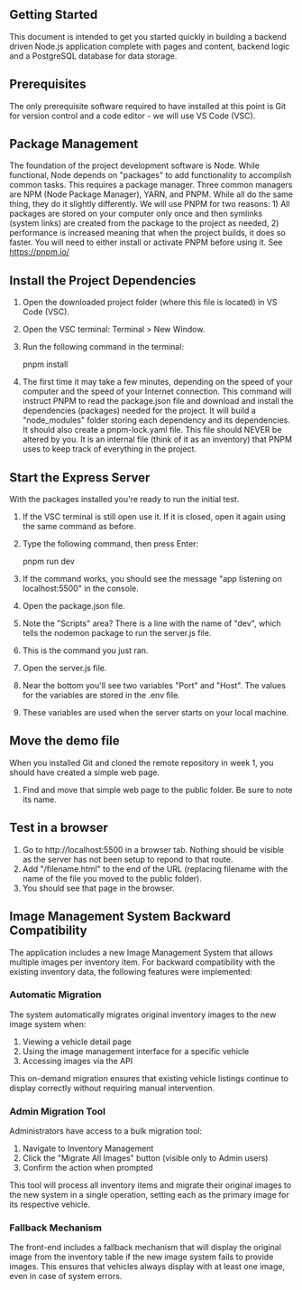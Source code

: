 ## Getting Started

This document is intended to get you started quickly in building a backend driven Node.js application complete with pages and content, backend logic and a PostgreSQL database for data storage.
## Prerequisites

The only prerequisite software required to have installed at this point is Git for version control and a code editor - we will use VS Code (VSC).

## Package Management

The foundation of the project development software is Node. While functional, Node depends on "packages" to add functionality to accomplish common tasks. This requires a package manager. Three common managers are NPM (Node Package Manager), YARN, and PNPM. While all do the same thing, they do it slightly differently. We will use PNPM for two reasons: 1) All packages are stored on your computer only once and then symlinks (system links) are created from the package to the project as needed, 2) performance is increased meaning that when the project builds, it does so faster.
You will need to either install or activate PNPM before using it. See https://pnpm.io/

## Install the Project Dependencies

1. Open the downloaded project folder (where this file is located) in VS Code (VSC).
2. Open the VSC terminal: Terminal > New Window.
3. Run the following command in the terminal:

    pnpm install

4. The first time it may take a few minutes, depending on the speed of your computer and the speed of your Internet connection. This command will instruct PNPM to read the package.json file and download and install the dependencies (packages) needed for the project. It will build a "node_modules" folder storing each dependency and its dependencies. It should also create a pnpm-lock.yaml file. This file should NEVER be altered by you. It is an internal file (think of it as an inventory) that PNPM uses to keep track of everything in the project.

## Start the Express Server

With the packages installed you're ready to run the initial test.
1. If the VSC terminal is still open use it. If it is closed, open it again using the same command as before.
2. Type the following command, then press Enter:

    pnpm run dev

3. If the command works, you should see the message "app listening on localhost:5500" in the console.
4. Open the package.json file.
5. Note the "Scripts" area? There is a line with the name of "dev", which tells the nodemon package to run the server.js file.
6. This is the command you just ran.
7. Open the server.js file.
8. Near the bottom you'll see two variables "Port" and "Host". The values for the variables are stored in the .env file.
9. These variables are used when the server starts on your local machine.

## Move the demo file

When you installed Git and cloned the remote repository in week 1, you should have created a simple web page.
1. Find and move that simple web page to the public folder. Be sure to note its name.
## Test in a browser

1. Go to http://localhost:5500 in a browser tab. Nothing should be visible as the server has not been setup to repond to that route.
2. Add "/filename.html" to the end of the URL (replacing filename with the name of the file you moved to the public folder).
3. You should see that page in the browser.

## Image Management System Backward Compatibility

The application includes a new Image Management System that allows multiple images per inventory item. For backward compatibility with the existing inventory data, the following features were implemented:

### Automatic Migration

The system automatically migrates original inventory images to the new image system when:
1. Viewing a vehicle detail page
2. Using the image management interface for a specific vehicle
3. Accessing images via the API

This on-demand migration ensures that existing vehicle listings continue to display correctly without requiring manual intervention.

### Admin Migration Tool

Administrators have access to a bulk migration tool:
1. Navigate to Inventory Management
2. Click the "Migrate All Images" button (visible only to Admin users)
3. Confirm the action when prompted

This tool will process all inventory items and migrate their original images to the new system in a single operation, setting each as the primary image for its respective vehicle.

### Fallback Mechanism

The front-end includes a fallback mechanism that will display the original image from the inventory table if the new image system fails to provide images. This ensures that vehicles always display with at least one image, even in case of system errors.